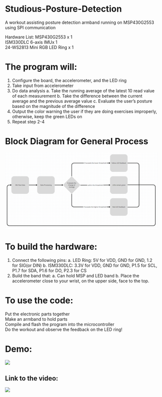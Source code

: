 # Studious-Posture-Detection

A workout assisting posture detection armband running on MSP430G2553 using SPI communication

Hardware List:
MSP430G2553 x 1 \
ISM330DLC 6-axis IMUx 1 \
24-WS2813 Mini RGB LED Ring x 1 

# The program will:
1. Configure the board, the accelerometer, and the LED ring
2. Take input from accelerometer
3. Do data analysis
  a. Take the running average of the latest 10 read value of each measurement
  b. Take the difference between the current average and the previous average value
  c. Evaluate the user’s posture based on the magnitude of the difference
4. Output the color warning the user if they are doing exercises improperly, otherwise, keep the green LEDs on
5. Repeat step 2-4

# Block Diagram for General Process
![](https://github.com/abigailyaxinbo/Studious-Posture-Detection/blob/main/block%20diagram%201.png)

# To build the hardware:
1. Connect the following pins:
  a. LED Ring: 5V for VDD, GND for GND, 1.2 for SIG(or DIN)
  b. ISM330DLC: 3.3V for VDD, GND for GND, P1.5 for SCL, P1.7 for SDA, P1.6 for DO, P2.3 for CS
2. Build the band that: 
  a. Can hold MSP and LED band
  b. Place the accelerometer close to your wrist, on the upper side, face to the top.

# To use the code:
Put the electronic parts together \
Make an armband to hold parts \
Compile and flash the program into the microcontroller \
Do the workout and observe the feedback on the LED ring! 

# Demo:
![](https://github.com/abigailyaxinbo/Studious-Posture-Detection/blob/main/demo-1.gif)

## Link to the video:
![](https://drive.google.com/file/d/1TvHTmqPzSMVCyxP9DIdRR01OdI8vhqyt/view?usp=sharing)
